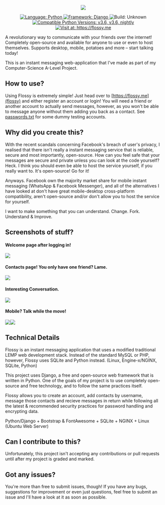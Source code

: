 <p align="center">
   <a href="https://flossy.me" style="text-decoration: none">
      <img src="https://gitlab.com/Snuggie/flossy/raw/master/messages/static/messages/images/flossball.png">
   </a>
</p>
<p align="center">
    <a href="https://flossy.me">
        <img src="https://img.shields.io/badge/Language-Python-brightgreen.svg?colorA=343a40&colorB=a3a3a3&style=flat-square"
             alt="Language: Python">
    </a>
    <a href="https://flossy.me">
        <img src="https://img.shields.io/badge/Framework-Django-brightgreen.svg?colorA=343a40&colorB=a3a3a3&style=flat-square"
             alt="Framework: Django">
    </a>
    <a href="https://gitlab.com/SnuggIe/flossy/pipelines" style="text-decoration: none">
        <img src="https://img.shields.io/badge/Build-Not yet implemented 🙁-brightgreen.svg?colorA=343a40&colorB=a3a3a3&style=flat-square"
             alt="Build: Unknown">
    </a>
    <a href="https://flossy.me">
        <img src="https://img.shields.io/badge/Compatible Python Versions-v3.6, v3.7, nightly-brightgreen.svg?colorA=343a40&colorB=a3a3a3&style=flat-square"
             alt="Compatible Python Versions: v3.6, v3.6, nightly">
    </a>
        <a href="https://flossy.me">
        <img src="https://img.shields.io/badge/Visit at-https://flossy.me-brightgreen.svg?colorA=343a40&colorB=a3a3a3&style=flat-square"
             alt="Visit at: https://flossy.me">
    </a>
</p>

A revolutionary way to communicate with your friends over the internet! Completely open-source and available for anyone to use or even to host themselves. Supports desktop, mobile, potatoes and more – start talking today!

This is an instant messaging web-application that I've made as part of my Computer-Science A-Level Project.

## How to use?
Using Flossy is extremely simple! Just head over to [https://flossy.me](flossy) and either register an account or login! You will need a friend or another account to actually send messages, however, as you won't be able to message anyone without them adding you back as a contact. See [passwords.txt](passwords.txt) for some dummy testing accounts.

## Why did you create this?
With the recent scandals concerning Facebook's breach of user's privacy, I realised that there isn't really a instant messaging service that is reliable, secure and most importantly, open-source. How can you feel safe that your messages are secure and private unless you can look at the code yourself? Heck. I think you should even be able to host the service yourself, if you really want to. It's open-source! Go for it!

Anyways. Facebook own the majority market share for mobile instant messaging (WhatsApp & Facebook Messenger), and all of the alternatives I have looked at don't have great mobile-desktop cross-platform compatibility, aren't open-source and/or don't allow you to host the service for yourself.

I want to make something that you can understand. Change. Fork. Understand & Improve.

## Screenshots of stuff?

#### Welcome page after logging in!
<img src="https://i.imgur.com/TsrnLSi.png">

#### Contacts page! You only have one friend? Lame.
<img src="https://i.imgur.com/nNYo07y.png">

#### Interesting Conversation.
<img src="https://i.imgur.com/NbPT5YA.png">

#### Mobile? Talk while the move!
<img src="https://i.imgur.com/OARKDLu.png"><img src="https://i.imgur.com/gIaDUlo.png">

## Technical Details
Flossy is an instant messaging application that uses a modified traditional LEMP web development stack. Instead of the standard MySQL or PHP, however, Flossy uses SQLite and Python instead. (Linux, Engine-x/NGINX, SQLite, Python)

This project uses Django, a free and open-source web framework that is written in Python. One of the goals of my project is to use completely open-source and free technology, and to follow the same practices itself.

Flossy allows you to create an account, add contacts by username, message those contacts and recieve messages in return while following all the latest & recommended security practices for password handling and encrypting data.

Python/Django + Bootstrap & FontAwesome + SQLite + NGINX + Linux (Ubuntu Web Server)

## Can I contribute to this?
Unfortunately, this project isn't accepting any contributions or pull requests until after my project is graded and marked.

## Got any issues?
You're more than free to submit issues, though! If you have any bugs, suggestions for improvement or even just questions, feel free to submit an issue and I'll have a look at it as soon as possible.
